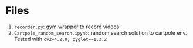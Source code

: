 # Files
1. `recorder.py`: gym wrapper to record videos
1. `Cartpole_random_search.ipynb`: random search solution to cartpole env. Tested with `cv2=4.2.0, pyglet==1.3.2`